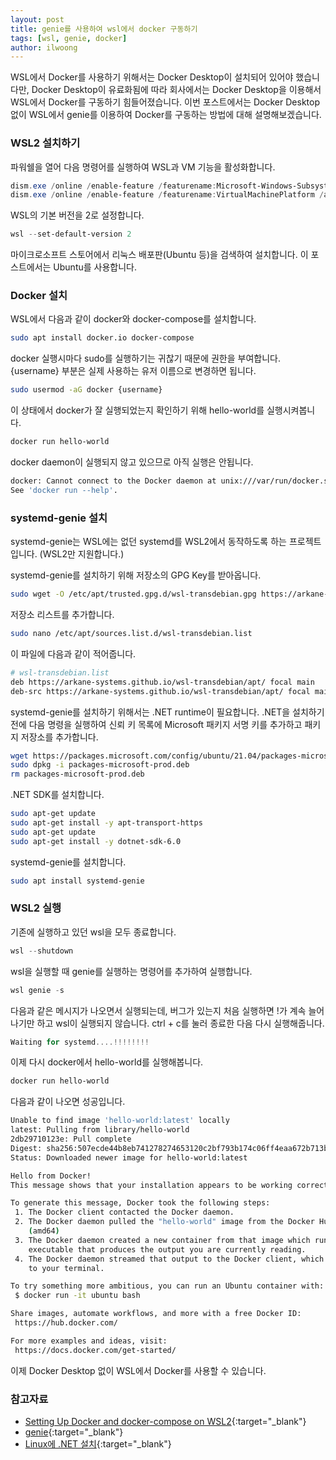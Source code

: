 ```yaml
---
layout: post
title: genie를 사용하여 wsl에서 docker 구동하기
tags: [wsl, genie, docker]
author: ilwoong
---
```


WSL에서 Docker를 사용하기 위해서는 Docker Desktop이 설치되어 있어야 했습니다만, Docker Desktop이 유료화됨에 따라 회사에서는 Docker Desktop을 이용해서 WSL에서 Docker를 구동하기 힘들어졌습니다. 이번 포스트에서는 Docker Desktop 없이 WSL에서 genie를 이용하여 Docker를 구동하는 방법에 대해 설명해보겠습니다.

### WSL2 설치하기

파워쉘을 열어 다음 명령어를 실행하여 WSL과 VM 기능을 활성화합니다.

```powershell
dism.exe /online /enable-feature /featurename:Microsoft-Windows-Subsystem-Linux /all /norestart
dism.exe /online /enable-feature /featurename:VirtualMachinePlatform /all /norestart
```

WSL의 기본 버전을 2로 설정합니다.
```powershell
wsl --set-default-version 2
```

마이크로소프트 스토어에서 리눅스 배포판(Ubuntu 등)을 검색하여 설치합니다. 이 포스트에서는 Ubuntu를 사용합니다.

### Docker 설치

WSL에서 다음과 같이 docker와 docker-compose를 설치합니다.

```bash
sudo apt install docker.io docker-compose
```

docker 실행시마다 sudo를 실행하기는 귀찮기 때문에 권한을 부여합니다. {username} 부분은 실제 사용하는 유저 이름으로 변경하면 됩니다.

```bash
sudo usermod -aG docker {username}
```

이 상태에서 docker가 잘 실행되었는지 확인하기 위해 hello-world를 실행시켜봅니다.

```bash
docker run hello-world
```

docker daemon이 실행되지 않고 있으므로 아직 실행은 안됩니다.

```bash
docker: Cannot connect to the Docker daemon at unix:///var/run/docker.sock. Is the docker daemon running?.
See 'docker run --help'.
```

### systemd-genie 설치

systemd-genie는 WSL에는 없던 systemd를 WSL2에서 동작하도록 하는 프로젝트입니다. (WSL2만 지원합니다.)

systemd-genie를 설치하기 위해 저장소의 GPG Key를 받아옵니다.

```bash
sudo wget -O /etc/apt/trusted.gpg.d/wsl-transdebian.gpg https://arkane-systems.github.io/wsl-transdebian/apt/wsl-transdebian.gpg
```

저장소 리스트를 추가합니다.

```bash
sudo nano /etc/apt/sources.list.d/wsl-transdebian.list
```

이 파일에 다음과 같이 적어줍니다.
```bash
# wsl-transdebian.list
deb https://arkane-systems.github.io/wsl-transdebian/apt/ focal main
deb-src https://arkane-systems.github.io/wsl-transdebian/apt/ focal main
```

systemd-genie를 설치하기 위해서는 .NET runtime이 필요합니다. .NET을 설치하기 전에 다음 명령을 실행하여 신뢰 키 목록에 Microsoft 패키지 서명 키를 추가하고 패키지 저장소를 추가합니다.

```bash
wget https://packages.microsoft.com/config/ubuntu/21.04/packages-microsoft-prod.deb -O packages-microsoft-prod.deb
sudo dpkg -i packages-microsoft-prod.deb
rm packages-microsoft-prod.deb
```

.NET SDK를 설치합니다.

```bash
sudo apt-get update
sudo apt-get install -y apt-transport-https
sudo apt-get update
sudo apt-get install -y dotnet-sdk-6.0
```

systemd-genie를 설치합니다.

```bash
sudo apt install systemd-genie
```

### WSL2 실행

기존에 실행하고 있던 wsl을 모두 종료합니다.

```powershell
wsl --shutdown
```

wsl을 실행할 때 genie를 실행하는 명령어를 추가하여 실행합니다.

```powershell
wsl genie -s
```

다음과 같은 메시지가 나오면서 실행되는데, 버그가 있는지 처음 실행하면 !가 계속 늘어나기만 하고 wsl이 실행되지 않습니다. ctrl + c를 눌러 종료한 다음 다시 실행해줍니다.

```powershell
Waiting for systemd....!!!!!!!!
```

이제 다시 docker에서 hello-world를 실행해봅니다.

```bash
docker run hello-world
```

다음과 같이 나오면 성공입니다.

```bash
Unable to find image 'hello-world:latest' locally
latest: Pulling from library/hello-world
2db29710123e: Pull complete
Digest: sha256:507ecde44b8eb741278274653120c2bf793b174c06ff4eaa672b713b3263477b
Status: Downloaded newer image for hello-world:latest

Hello from Docker!
This message shows that your installation appears to be working correctly.

To generate this message, Docker took the following steps:
 1. The Docker client contacted the Docker daemon.
 2. The Docker daemon pulled the "hello-world" image from the Docker Hub.
    (amd64)
 3. The Docker daemon created a new container from that image which runs the
    executable that produces the output you are currently reading.
 4. The Docker daemon streamed that output to the Docker client, which sent it
    to your terminal.

To try something more ambitious, you can run an Ubuntu container with:
 $ docker run -it ubuntu bash

Share images, automate workflows, and more with a free Docker ID:
 https://hub.docker.com/

For more examples and ideas, visit:
 https://docs.docker.com/get-started/
```

이제 Docker Desktop 없이 WSL에서 Docker를 사용할 수 있습니다.

### 참고자료
- [Setting Up Docker and docker-compose on WSL2](https://niwakatech.info/en/setting-up-docker-and-docker-compose-on-wsl2/){:target="_blank"}
- [genie](https://github.com/arkane-systems/genie){:target="_blank"}
- [Linux에 .NET 설치]((https://docs.microsoft.com/ko-kr/dotnet/core/install/linux)){:target="_blank"}